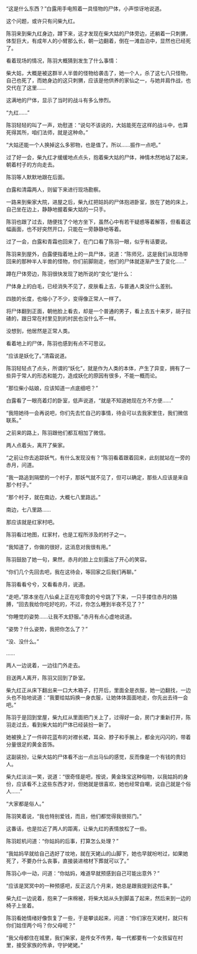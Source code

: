 “这是什么东西？”白露用手电照着一具怪物的尸体，小声惊讶地说道。

这个问题，或许只有问柴九红。

陈羽来到柴九红身边，蹲下来，这才发现在柴大姑的尸体旁边，还躺着一只刺猬，体型巨大，有成年人的小臂那么长，朝一边翻着，倒在一滩血泊中，显然也已经死了。

看着现场的情况，陈羽大概猜到发生了什么事情：

柴大姑，大概是被这群半人半兽的怪物给袭击了，她一个人，杀了这七八只怪物，自己也死了，而她身边的这只刺猬，应该是他供养的家仙之一，与她并肩作战，也交代在了这里……

这满地的尸体，显示了当时的战斗有多么惨烈。

“九红……”

陈羽轻轻的叫了一声，劝慰道：“说句不该说的，大姑能死在这样的战斗中，也算死得其所，咱们法师，就是这种命。”

“大姑还能一个人换掉这么多邪物，也是值了。所以……振作一点吧。”

过了好一会，柴九红才缓缓地点点头，抱着柴大姑的尸体，神情木然地站了起来，朝着村子的方向走去。

陈羽等人默默地跟在后面。

白露和清霜两人，则留下来进行现场勘察。

一路来到柴家大院，进屋之后，柴九红把姑妈的尸体抱进卧室，放在了她的床上，自己坐在边上，静静地握着柴大姑的一只手。

陈羽也跟了过去，随便找了个地方坐下，虽然心中有若干疑惑等着解答，但看着这幅画面，也不好突然开口，只能在一旁静静地等着。

过了一会，白露和青霜也回来了，在门口看了陈羽一眼，似乎有话要说。

陈羽来到屋外，白露便指着地上的一具尸体，说道：“陈师兄，这是我们从现场带回来的那种半人半兽的怪物，你们前脚刚走，他们的尸体就逐渐产生了变化……”

蹲在尸体旁边，陈羽很快发现了她所说的“变化”是什么：

尸体身上的白毛，已经消失不见了，皮肤看上去，与普通人类没什么差别。

四肢的长度，也缩小了不少，变得像正常人一样了。

将尸体翻到正面，朝他脸上看去，却是一个普通的男子，看上去五十来岁，胡子拉碴的，跟日常在村里见到的村民也没什么不一样。

没想到，他居然是正常人类。

看着地上的尸体，陈羽也感到有点不可思议。

“应该是妖化了。”清霜说道。

陈羽轻轻点了点头，所谓的“妖化”，就是作为人类的本体，产生了异变，拥有了一些异于常人的形态和能力，造成妖化的原因有很多，不能一概而论。

“那位柴小姑娘，应该知道一点底细吧？”

白露看了一眼亮着灯的卧室，低声说道，“就是不知道她现在方不方便……”

“我陪她待一会再说吧，你们先去忙自己的事情，待会可以去我家里住，我们微信联系。”

之前来的路上，陈羽跟他们都互相加了微信。

两人点着头，离开了柴家。

“之前让你去追踪妖气，有什么发现没有？”陈羽看着跟着回来，此刻就站在一旁的赤月，问道。

“我一路追到隔壁的一个村子，那妖气就不见了，但可以确定，那些人应该是来自那个村子。”

“那个村子，就在南边，大概七八里路远。”

南边，七八里路……

那应该就是红家村吧。

陈羽看过地图，红家村，也是工程所涉及的村子之一。

“我知道了，你做的很好，这消息对我很有用。”

陈羽鼓励了她一句，果然，赤月的脸上立刻露出了开心的笑容。

“你们几个先回去吧，我在这待会，等回家之后我们再聊。”

陈羽看看兮兮，又看看赤月，说道。

“走吧，”原本坐在八仙桌上正在吃零食的兮兮跳了下来，一只手搂住赤月的胳膊，“回去我给你吃好吃的，不过，你怎么睡到半夜不见了？”

“你睡觉的姿势……让我不太舒服。”赤月有点心虚地说道。

“姿势？什么姿势，我把你怎么了？”

“没、没什么。”

……

两人一边说着，一边往门外走去。

目送两人离开，陈羽又回到了卧室。

柴九红正从床下翻出来一口大木箱子，打开后，里面全是衣服，她一边翻找，一边头也不抬地说道：“我要给姑妈换一身衣服，让她体体面面地走，你先出去待一会吧。”

陈羽于是回到堂屋，柴九红从里面把门关上了，过得好一会，房门才重新打开，陈羽走过去，看到柴大姑的尸体已经装扮一新了。

她被换上了一件碎花蓝布的对襟长裙，耳朵、脖子和手腕上，都金光闪闪的，带着分量很足的黄金首饰。

这副装扮，让柴大姑的尸体看不出一点出马仙的感觉，反而像是一个有钱的贵妇人。

柴九红淡淡一笑，说道：“很奇怪是吧，按说，黄金珠宝这种俗物，以我姑妈的身份，应该看不上这些东西才对，但她就是很喜欢，她也经常自嘲，说自己就是个俗人……”

“大家都是俗人。”

陈羽笑着说，“我也特别爱钱，而且，他们都觉得我很抠门。”

这番话，也是拉近了两人的距离，让柴九红的表情放松了一些。

陈羽趁机问道：“你姑妈的后事，打算怎么处理？”

“我姑妈早就给自己选好了坟地，就在天姥山的山脚下，她也早就吩咐过，如果她死了，不要办什么丧事，直接装进棺材下葬就可以了。”

陈羽心中一动，问道：“你姑妈，难道早就预感到自己可能出意外？”

“应该是冥冥中的一种预感吧，反正这几个月来，她总是跟我提到这件事。”

柴九红一边说着，抱来了一床棉被，将柴大姑从头到脚盖了起来，然后来到一边的椅子上坐着。

陈羽看她情绪好像恢复了一些，于是攀谈起来，问道：“你们家在天姥村，就只有你们姑侄两个吗？你父母呢？”

“我父母都住在城里，我们柴家，是传女不传男，每一代都要有一个女孩留在村里，接受家族的传承，守护姥姥。”

